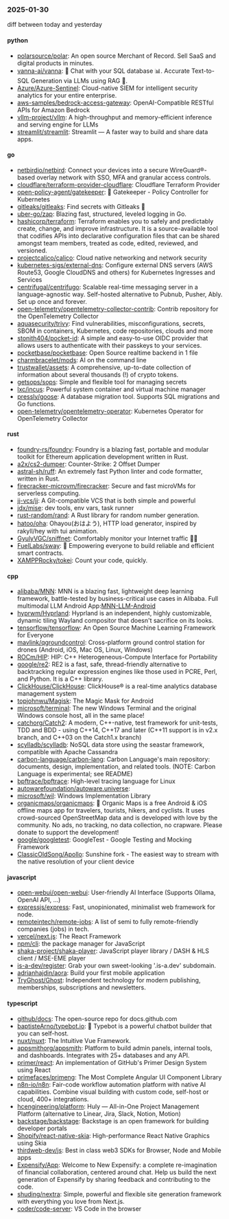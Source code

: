 ### 2025-01-30
diff between today and yesterday

#### python
* [polarsource/polar](https://github.com/polarsource/polar): An open source Merchant of Record. Sell SaaS and digital products in minutes.
* [vanna-ai/vanna](https://github.com/vanna-ai/vanna): 🤖 Chat with your SQL database 📊. Accurate Text-to-SQL Generation via LLMs using RAG 🔄.
* [Azure/Azure-Sentinel](https://github.com/Azure/Azure-Sentinel): Cloud-native SIEM for intelligent security analytics for your entire enterprise.
* [aws-samples/bedrock-access-gateway](https://github.com/aws-samples/bedrock-access-gateway): OpenAI-Compatible RESTful APIs for Amazon Bedrock
* [vllm-project/vllm](https://github.com/vllm-project/vllm): A high-throughput and memory-efficient inference and serving engine for LLMs
* [streamlit/streamlit](https://github.com/streamlit/streamlit): Streamlit — A faster way to build and share data apps.

#### go
* [netbirdio/netbird](https://github.com/netbirdio/netbird): Connect your devices into a secure WireGuard®-based overlay network with SSO, MFA and granular access controls.
* [cloudflare/terraform-provider-cloudflare](https://github.com/cloudflare/terraform-provider-cloudflare): Cloudflare Terraform Provider
* [open-policy-agent/gatekeeper](https://github.com/open-policy-agent/gatekeeper): 🐊 Gatekeeper - Policy Controller for Kubernetes
* [gitleaks/gitleaks](https://github.com/gitleaks/gitleaks): Find secrets with Gitleaks 🔑
* [uber-go/zap](https://github.com/uber-go/zap): Blazing fast, structured, leveled logging in Go.
* [hashicorp/terraform](https://github.com/hashicorp/terraform): Terraform enables you to safely and predictably create, change, and improve infrastructure. It is a source-available tool that codifies APIs into declarative configuration files that can be shared amongst team members, treated as code, edited, reviewed, and versioned.
* [projectcalico/calico](https://github.com/projectcalico/calico): Cloud native networking and network security
* [kubernetes-sigs/external-dns](https://github.com/kubernetes-sigs/external-dns): Configure external DNS servers (AWS Route53, Google CloudDNS and others) for Kubernetes Ingresses and Services
* [centrifugal/centrifugo](https://github.com/centrifugal/centrifugo): Scalable real-time messaging server in a language-agnostic way. Self-hosted alternative to Pubnub, Pusher, Ably. Set up once and forever.
* [open-telemetry/opentelemetry-collector-contrib](https://github.com/open-telemetry/opentelemetry-collector-contrib): Contrib repository for the OpenTelemetry Collector
* [aquasecurity/trivy](https://github.com/aquasecurity/trivy): Find vulnerabilities, misconfigurations, secrets, SBOM in containers, Kubernetes, code repositories, clouds and more
* [stonith404/pocket-id](https://github.com/stonith404/pocket-id): A simple and easy-to-use OIDC provider that allows users to authenticate with their passkeys to your services.
* [pocketbase/pocketbase](https://github.com/pocketbase/pocketbase): Open Source realtime backend in 1 file
* [charmbracelet/mods](https://github.com/charmbracelet/mods): AI on the command line
* [trustwallet/assets](https://github.com/trustwallet/assets): A comprehensive, up-to-date collection of information about several thousands (!) of crypto tokens.
* [getsops/sops](https://github.com/getsops/sops): Simple and flexible tool for managing secrets
* [lxc/incus](https://github.com/lxc/incus): Powerful system container and virtual machine manager
* [pressly/goose](https://github.com/pressly/goose): A database migration tool. Supports SQL migrations and Go functions.
* [open-telemetry/opentelemetry-operator](https://github.com/open-telemetry/opentelemetry-operator): Kubernetes Operator for OpenTelemetry Collector

#### rust
* [foundry-rs/foundry](https://github.com/foundry-rs/foundry): Foundry is a blazing fast, portable and modular toolkit for Ethereum application development written in Rust.
* [a2x/cs2-dumper](https://github.com/a2x/cs2-dumper): Counter-Strike: 2 Offset Dumper
* [astral-sh/ruff](https://github.com/astral-sh/ruff): An extremely fast Python linter and code formatter, written in Rust.
* [firecracker-microvm/firecracker](https://github.com/firecracker-microvm/firecracker): Secure and fast microVMs for serverless computing.
* [jj-vcs/jj](https://github.com/jj-vcs/jj): A Git-compatible VCS that is both simple and powerful
* [jdx/mise](https://github.com/jdx/mise): dev tools, env vars, task runner
* [rust-random/rand](https://github.com/rust-random/rand): A Rust library for random number generation.
* [hatoo/oha](https://github.com/hatoo/oha): Ohayou(おはよう), HTTP load generator, inspired by rakyll/hey with tui animation.
* [GyulyVGC/sniffnet](https://github.com/GyulyVGC/sniffnet): Comfortably monitor your Internet traffic 🕵️‍♂️
* [FuelLabs/sway](https://github.com/FuelLabs/sway): 🌴 Empowering everyone to build reliable and efficient smart contracts.
* [XAMPPRocky/tokei](https://github.com/XAMPPRocky/tokei): Count your code, quickly.

#### cpp
* [alibaba/MNN](https://github.com/alibaba/MNN): MNN is a blazing fast, lightweight deep learning framework, battle-tested by business-critical use cases in Alibaba. Full multimodal LLM Android App:[MNN-LLM-Android](./project/android/apps/MnnLlmApp/README.md)
* [hyprwm/Hyprland](https://github.com/hyprwm/Hyprland): Hyprland is an independent, highly customizable, dynamic tiling Wayland compositor that doesn't sacrifice on its looks.
* [tensorflow/tensorflow](https://github.com/tensorflow/tensorflow): An Open Source Machine Learning Framework for Everyone
* [mavlink/qgroundcontrol](https://github.com/mavlink/qgroundcontrol): Cross-platform ground control station for drones (Android, iOS, Mac OS, Linux, Windows)
* [ROCm/HIP](https://github.com/ROCm/HIP): HIP: C++ Heterogeneous-Compute Interface for Portability
* [google/re2](https://github.com/google/re2): RE2 is a fast, safe, thread-friendly alternative to backtracking regular expression engines like those used in PCRE, Perl, and Python. It is a C++ library.
* [ClickHouse/ClickHouse](https://github.com/ClickHouse/ClickHouse): ClickHouse® is a real-time analytics database management system
* [topjohnwu/Magisk](https://github.com/topjohnwu/Magisk): The Magic Mask for Android
* [microsoft/terminal](https://github.com/microsoft/terminal): The new Windows Terminal and the original Windows console host, all in the same place!
* [catchorg/Catch2](https://github.com/catchorg/Catch2): A modern, C++-native, test framework for unit-tests, TDD and BDD - using C++14, C++17 and later (C++11 support is in v2.x branch, and C++03 on the Catch1.x branch)
* [scylladb/scylladb](https://github.com/scylladb/scylladb): NoSQL data store using the seastar framework, compatible with Apache Cassandra
* [carbon-language/carbon-lang](https://github.com/carbon-language/carbon-lang): Carbon Language's main repository: documents, design, implementation, and related tools. (NOTE: Carbon Language is experimental; see README)
* [bpftrace/bpftrace](https://github.com/bpftrace/bpftrace): High-level tracing language for Linux
* [autowarefoundation/autoware.universe](https://github.com/autowarefoundation/autoware.universe): 
* [microsoft/wil](https://github.com/microsoft/wil): Windows Implementation Library
* [organicmaps/organicmaps](https://github.com/organicmaps/organicmaps): 🍃 Organic Maps is a free Android & iOS offline maps app for travelers, tourists, hikers, and cyclists. It uses crowd-sourced OpenStreetMap data and is developed with love by the community. No ads, no tracking, no data collection, no crapware. Please donate to support the development!
* [google/googletest](https://github.com/google/googletest): GoogleTest - Google Testing and Mocking Framework
* [ClassicOldSong/Apollo](https://github.com/ClassicOldSong/Apollo): Sunshine fork - The easiest way to stream with the native resolution of your client device

#### javascript
* [open-webui/open-webui](https://github.com/open-webui/open-webui): User-friendly AI Interface (Supports Ollama, OpenAI API, ...)
* [expressjs/express](https://github.com/expressjs/express): Fast, unopinionated, minimalist web framework for node.
* [remoteintech/remote-jobs](https://github.com/remoteintech/remote-jobs): A list of semi to fully remote-friendly companies (jobs) in tech.
* [vercel/next.js](https://github.com/vercel/next.js): The React Framework
* [npm/cli](https://github.com/npm/cli): the package manager for JavaScript
* [shaka-project/shaka-player](https://github.com/shaka-project/shaka-player): JavaScript player library / DASH & HLS client / MSE-EME player
* [is-a-dev/register](https://github.com/is-a-dev/register): Grab your own sweet-looking '.is-a.dev' subdomain.
* [adrianhajdin/aora](https://github.com/adrianhajdin/aora): Build your first mobile application
* [TryGhost/Ghost](https://github.com/TryGhost/Ghost): Independent technology for modern publishing, memberships, subscriptions and newsletters.

#### typescript
* [github/docs](https://github.com/github/docs): The open-source repo for docs.github.com
* [baptisteArno/typebot.io](https://github.com/baptisteArno/typebot.io): 💬 Typebot is a powerful chatbot builder that you can self-host.
* [nuxt/nuxt](https://github.com/nuxt/nuxt): The Intuitive Vue Framework.
* [appsmithorg/appsmith](https://github.com/appsmithorg/appsmith): Platform to build admin panels, internal tools, and dashboards. Integrates with 25+ databases and any API.
* [primer/react](https://github.com/primer/react): An implementation of GitHub's Primer Design System using React
* [primefaces/primeng](https://github.com/primefaces/primeng): The Most Complete Angular UI Component Library
* [n8n-io/n8n](https://github.com/n8n-io/n8n): Fair-code workflow automation platform with native AI capabilities. Combine visual building with custom code, self-host or cloud, 400+ integrations.
* [hcengineering/platform](https://github.com/hcengineering/platform): Huly — All-in-One Project Management Platform (alternative to Linear, Jira, Slack, Notion, Motion)
* [backstage/backstage](https://github.com/backstage/backstage): Backstage is an open framework for building developer portals
* [Shopify/react-native-skia](https://github.com/Shopify/react-native-skia): High-performance React Native Graphics using Skia
* [thirdweb-dev/js](https://github.com/thirdweb-dev/js): Best in class web3 SDKs for Browser, Node and Mobile apps
* [Expensify/App](https://github.com/Expensify/App): Welcome to New Expensify: a complete re-imagination of financial collaboration, centered around chat. Help us build the next generation of Expensify by sharing feedback and contributing to the code.
* [shuding/nextra](https://github.com/shuding/nextra): Simple, powerful and flexible site generation framework with everything you love from Next.js.
* [coder/code-server](https://github.com/coder/code-server): VS Code in the browser
